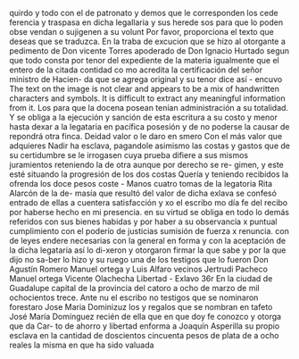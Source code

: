 quirdo y todo con el de patronato y demos que le corresponden los cede ferencia y traspasa en dicha legallaria y sus herede sos para que lo poden obse vendan o sujigenen a su volunt
Por favor, proporciona el texto que deseas que se traduzca.
En la traba de excucion que se hizo al otorgante a pedimento de Don vicente Torres apoderado de Don Ignacio Hurtado segun que todo consta por tenor del expediente de la materia igualmente que el entero de la citada contidad co
mo acredita la certificación del señor ministro de Hacien- da que se agrega original y su tenor dice así - encuvo
The text on the image is not clear and appears to be a mix of handwritten characters and symbols. It is difficult to extract any meaningful information from it.
Los para que la docena posean tenían administración a su totalidad. Y se obliga a la ejecución y sanción de esta escritura a su costo y menor hasta dexar a la legataria en pacífica posesión y de no poderse la causar de repondrá otra finca.
Deidad valor o le daro en smero Con el más valor que adquieres Nadir ha esclava, pagandole asimismo las costas y gastos que de su certidumbre se le irrogasen cuya prueba difiere a sus mismos juramientos reteniendo la de otra aunque por derecho se re- gimen, y este esté situando la progresión de los dos costas
Quería y teniendo recibidos la ofrenda los doce pesos coste - Manos cuatro tomas de la legatoria Rita Alarcón de la de- masía que resultó del valor de dicha exlava se confesó entrado de ellas a cuentera satisfacción y xo el escribo
mo día fe del recibo por haberse hecho en mi presencia. en su virtud se obliga en todo lo demás referidos con sus bienes habidas y por haber a su observancia x puntual cumplimiento con el poderío de justicias sumisión de fuerza x renuncia.
con de leyes endere necesarias con la general en forma y con la aceptación de la dicha legataria así lo di-xeron y otorgaron firmar la que sabe y por la que dijo no sa-ber lo hizo y su ruego una de los testigos que lo fueron Don
Agustín Romero Manuel ortega y Luis Alfaro vecinos Jertrudi Pacheco Manuel ortega Vicente Olachecha
Libertad - Exlavo
36r En la ciudad de Guadalupe capital de la provincia del catoro a
ocho de marzo de mil ochocientos trece. Ante nu el escribo
no testigos que se nominaron forestaro Jose Maria Dominizuz
los y regalos que se nombran en tafeto José María Domínguez recién de ella que en que doy fe conozco y otorga que da Car- to de ahorro y libertad enforma a Joaquín Asperilla su propio esclava en la cantidad de doscientos cincuenta pesos de plata de a ocho reales la misma en que ha sido valuada